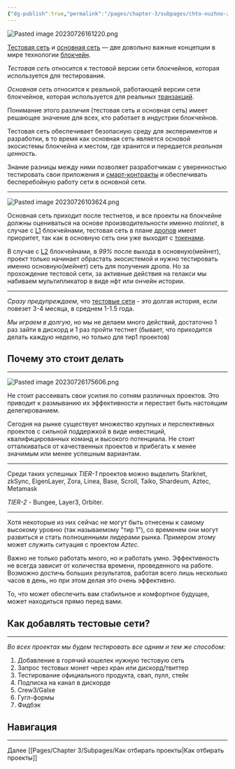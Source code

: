 ```yaml
---
{"dg-publish":true,"permalink":"/pages/chapter-3/subpages/chto-nuzhno-znat-o-testnetah/"}
---
```



![Pasted image 20230726161220.png]()

[Тестовая сеть](https://hackmd.io/j_JN6NHoSCqaVvJtEPvd8g) и [основная сеть](https://hackmd.io/voJg5zgHQK6Cgd87c_hnXQ) — две довольно важные концепции в мире технологии [блокчейн](https://hackmd.io/IzACXndyQ2mXFL98xANIZQ).

_Тестовая сеть_ относится к тестовой версии сети блокчейнов, которая используется для тестирования.

_Основная сеть_ относится к реальной, работающей версии сети блокчейнов, которая используется для реальных [транзакций](https://hackmd.io/vUoz3rZyQn2h1HEGNsGm_Q).

Понимание этого различия (тестовая сеть и основная сеть) имеет решающее значение для всех, кто работает в индустрии блокчейнов.

Тестовая сеть обеспечивает безопасную среду для экспериментов и разработки, в то время как основная сеть является основой экосистемы блокчейна и местом, где хранится и передается _реальная ценность_.

Знание разницы между ними позволяет разработчикам с уверенностью тестировать свои приложения и [смарт-контракты](https://hackmd.io/MvArMZvRQj2fP5zwruxypw) и обеспечивать бесперебойную работу сети в основной сети.

---

![Pasted image 20230726103624.png]()

Основная сеть приходит после тестнетов, и все проекты на блокчейне должны оцениваться на основе производительности именно _mainnet_, в случае с [L1](https://hackmd.io/fTpyd91LTO-cNVK6ibf2og) блокчейнами, тестовая сеть в плане [дропов](https://hackmd.io/9UBuWtq7Sb6uqQO8gcJqpA) имеет приоритет, так как в основную сеть они уже выходят с [токенами](https://hackmd.io/4QJ8XNawRIKHnEGuFRQgRg).

В случае с [L2](https://hackmd.io/vOoMYEXDRQ-BKWrPfEqiMw) блокчейнами, в _99%_ после выхода в основную(мейнет), проект только начинает обрастать экосистемой и нужно тестировать именно основную(мейнет) сеть для получения дропа. Но за прохождение тестовой сети, за активные действия на гелакси мы набиваем мультипликатор в виде нфт или ончейн истории.

---

_Сразу предупреждаем_, что [тестовые сети](https://hackmd.io/j_JN6NHoSCqaVvJtEPvd8g) - это долгая история, если повезет 3-4 месяца, в среднем 1-1.5 года.

_Мы играем в долгую_, но мы не делаем много действий, достаточно 1 раз зайти в дискорд и 1 раз пройти тестнет (бывает, что приходится делать каждую неделю, но только для тир1 проектов)

## Почему это стоит делать
---

![Pasted image 20230726175606.png]()

Не стоит рассеивать свои усилия по сотням различных проектов. Это приводит к размыванию их эффективности и перестает быть настоящим делегированием.

Сегодня на рынке существует множество крупных и перспективных проектов с сильной поддержкой в виде инвестиций, квалифицированных команд и высокого потенциала. Не стоит отталкиваться от качественных проектов и прибегать к менее значимым или менее успешным вариантам.

---

Среди таких успешных _TIER-1_ проектов можно выделить Starknet, zkSync, EigenLayer, Zora, Linea, Base, Scroll, Taiko, Shardeum, Aztec, Metamask

_TIER-2_ - Bungee, Layer3, Orbiter.

---

Хотя некоторые из них сейчас не могут быть отнесены к самому высокому уровню (так называемому "тир 1"), со временем они могут развиться и стать полноценными лидерами рынка. Примером этому может служить ситуация с проектом _Aztec_.

Важно не только работать много, но и работать умно. Эффективность не всегда зависит от количества времени, проведенного на работе. Возможно достичь больших результатов, работая всего лишь несколько часов в день, но при этом делая это очень эффективно.

То, что может обеспечить вам стабильное и комфортное будущее, может находиться прямо перед вами.

## Как добавлять тестовые сети?
---

_Во всех проектах мы будем тестировать все одним и тем же способом:_

1. Добавление в горячий кошелек нужную тестовую сеть
2. Запрос тестовых монет через кран или дискорд/твиттер
3. Тестирование официального продукта, свап, пулл, стейк
4. Подписка на канал в дискорде
5. Crew3/Galxe
6. Гугл-формы
7. Фидбэк

## Навигация
---

Далее [[Pages/Chapter 3/Subpages/Как отбирать проекты\|Как отбирать проекты]]